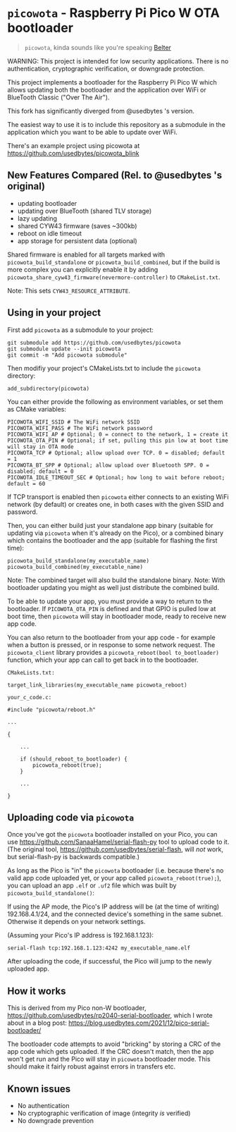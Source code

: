 # `picowota` - Raspberry Pi Pico W OTA bootloader

> `picowota`, kinda sounds like you're speaking [Belter](https://expanse.fandom.com/wiki/Belter)

WARNING: This project is intended for low security applications. There is no authentication, cryptographic verification, or downgrade protection.

This project implements a bootloader for the Raspberry Pi Pico W which allows
updating both the bootloader and the application over WiFi or BlueTooth Classic ("Over The Air").

This fork has significantly diverged from @usedbytes 's version.

The easiest way to use it is to include this repository as a submodule in the
application which you want to be able to update over WiFi.

There's an example project using picowota at https://github.com/usedbytes/picowota_blink

## New Features Compared (Rel. to @usedbytes 's original)

* updating bootloader
* updating over BlueTooth (shared TLV storage)
* lazy updating
* shared CYW43 firmware (saves ~300kb)
* reboot on idle timeout
* app storage for persistent data (optional)

Shared firmware is enabled for all targets marked with
`picowota_build_standalone` or `picowota_build_combined`, but if the build is
more complex you can explicitly enable it by adding
`picowota_share_cyw43_firmware(nevermore-controller)` to `CMakeList.txt`.

Note: This sets `CYW43_RESOURCE_ATTRIBUTE`.

## Using in your project

First add `picowota` as a submodule to your project:
```
git submodule add https://github.com/usedbytes/picowota
git submodule update --init picowota
git commit -m "Add picowota submodule"
```

Then modifiy your project's CMakeLists.txt to include the `picowota` directory:

```
add_subdirectory(picowota)
```

You can either provide the following as environment variables, or set them
as CMake variables:

```
PICOWOTA_WIFI_SSID # The WiFi network SSID
PICOWOTA_WIFI_PASS # The WiFi network password
PICOWOTA_WIFI_AP # Optional; 0 = connect to the network, 1 = create it
PICOWOTA_OTA_PIN # Optional; if set, pulling this pin low at boot time will stay in OTA mode
PICOWOTA_TCP # Optional; allow upload over TCP. 0 = disabled; default = 1
PICOWOTA_BT_SPP # Optional; allow upload over Bluetooth SPP. 0 = disabled; default = 0
PICOWOTA_IDLE_TIMEOUT_SEC # Optional; how long to wait before reboot; default = 60
```

If TCP transport is enabled then `picowota` either connects to an existing WiFi
network (by default) or creates one, in both cases with the given SSID and
password.

Then, you can either build just your standalone app binary (suitable for
updating via `picowota` when it's already on the Pico), or a combined binary
which contains the bootloader and the app (suitable for flashing the first
time):

```
picowota_build_standalone(my_executable_name)
picowota_build_combined(my_executable_name)
```

Note: The combined target will also build the standalone binary.
Note: With bootloader updating you might as well just distribute the combined build.

To be able to update your app, you must provide a way to return to the
bootloader. If `PICOWOTA_OTA_PIN` is defined and that GPIO is pulled low at boot
time, then `picowota` will stay in bootloader mode, ready to receive new app code.

You can also return to the bootloader from your app code - for example when a
button is pressed, or in response to some network request. The
`picowota_client` library provides a `picowota_reboot(bool to_bootloader)`
function, which your app can call to get back in to the bootloader.

```
CMakeLists.txt:

target_link_libraries(my_executable_name picowota_reboot)

your_c_code.c:

#include "picowota/reboot.h"

...

{

	...

	if (should_reboot_to_bootloader) {
		picowota_reboot(true);
	}

	...

}
```

## Uploading code via `picowota`

Once you've got the `picowota` bootloader installed on your Pico, you can use
https://github.com/SanaaHamel/serial-flash-py tool to upload code to it.
(The original tool, https://github.com/usedbytes/serial-flash, will *not* work,
but serial-flash-py is backwards compatible.)

As long as the Pico is "in" the `picowota` bootloader (i.e. because there's no
valid app code uploaded yet, or your app called `picowota_reboot(true);`), you
can upload an app `.elf` or `.uf2` file which was built by `picowota_build_standalone()`:

If using the AP mode, the Pico's IP address will be (at the time of writing)
192.168.4.1/24, and the connected device's something in the same subnet.
Otherwise it depends on your network settings.

(Assuming your Pico's IP address is 192.168.1.123):
```
serial-flash tcp:192.168.1.123:4242 my_executable_name.elf
```

After uploading the code, if successful, the Pico will jump to the newly
uploaded app.

## How it works

This is derived from my Pico non-W bootloader, https://github.com/usedbytes/rp2040-serial-bootloader, which I wrote about in a blog post: https://blog.usedbytes.com/2021/12/pico-serial-bootloader/

The bootloader code attempts to avoid "bricking" by storing a CRC of the app
code which gets uploaded. If the CRC doesn't match, then the app won't get run
and the Pico will stay in `picowota` bootloader mode. This should make it fairly
robust against errors in transfers etc.

## Known issues

* No authentication
* No cryptographic verification of image (integrity *is* verified)
* No downgrade prevention
